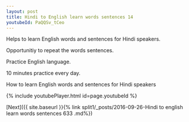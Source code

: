 ```yaml
---
layout: post
title: Hindi to English learn words sentences 14 
youtubeId: PaQQSv_tCeo
---
```

 
 
Helps to learn English words and sentences for Hindi speakers.

Opportunitiy to repeat the words sentences. 

Practice English language. 
 
10 minutes practice every day. 
 
How to learn English words and sentences for Hindi speakers 
 
{% include youtubePlayer.html id=page.youtubeId %}
 
 
[Next]({{ site.baseurl }}{% link  split1/_posts/2016-09-26-Hindi to english learn words sentences 633 .md%})
 
